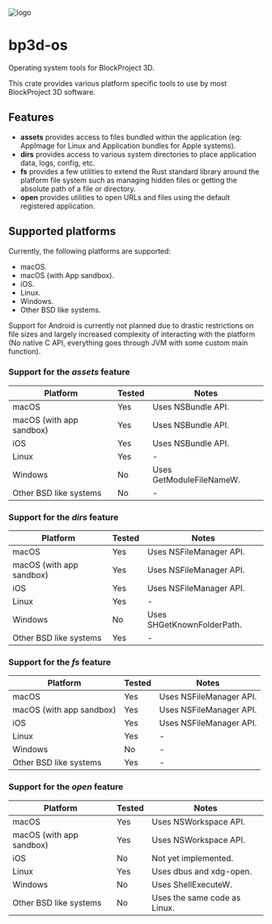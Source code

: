 ![logo](https://assets.gitlab-static.net/uploads/-/system/group/avatar/10553166/logo_white.ico?width=64)

# bp3d-os

Operating system tools for BlockProject 3D.

This crate provides various platform specific tools to use by most BlockProject 3D software.

## Features

- **assets** provides access to files bundled within the application (eg: AppImage for Linux and Application bundles 
  for Apple systems).
- **dirs** provides access to various system directories to place application data, logs, config, etc.
- **fs** provides a few utilities to extend the Rust standard library around the platform file system such as managing
  hidden files or getting the absolute path of a file or directory.
- **open** provides utilities to open URLs and files using the default registered application.

## Supported platforms

Currently, the following platforms are supported:
- macOS.
- macOS (with App sandbox).
- iOS.
- Linux.
- Windows.
- Other BSD like systems.

Support for Android is currently not planned due to drastic restrictions on file sizes and largely increased complexity
of interacting with the platform (No native C API, everything goes through JVM with some custom main function).

### Support for the *assets* feature

| Platform                 | Tested | Notes                    |
|--------------------------|--------|--------------------------|
| macOS                    | Yes    | Uses NSBundle API.       |
| macOS (with app sandbox) | Yes    | Uses NSBundle API.       |
| iOS                      | Yes    | Uses NSBundle API.       |
| Linux                    | Yes    | -                        |
| Windows                  | No     | Uses GetModuleFileNameW. |
| Other BSD like systems   | No     | -                        |

### Support for the *dirs* feature

| Platform                 | Tested | Notes                      |
|--------------------------|--------|----------------------------|
| macOS                    | Yes    | Uses NSFileManager API.    |
| macOS (with app sandbox) | Yes    | Uses NSFileManager API.    |
| iOS                      | Yes    | Uses NSFileManager API.    |
| Linux                    | Yes    | -                          |
| Windows                  | No     | Uses SHGetKnownFolderPath. |
| Other BSD like systems   | Yes    | -                          |

### Support for the *fs* feature

| Platform                 | Tested | Notes                   |
|--------------------------|--------|-------------------------|
| macOS                    | Yes    | Uses NSFileManager API. |
| macOS (with app sandbox) | Yes    | Uses NSFileManager API. |
| iOS                      | Yes    | Uses NSFileManager API. |
| Linux                    | Yes    | -                       |
| Windows                  | No     | -                       |
| Other BSD like systems   | Yes    | -                       |

### Support for the *open* feature

| Platform                 | Tested | Notes                        |
|--------------------------|--------|------------------------------|
| macOS                    | Yes    | Uses NSWorkspace API.        |
| macOS (with app sandbox) | Yes    | Uses NSWorkspace API.        |
| iOS                      | No     | Not yet implemented.         |
| Linux                    | Yes    | Uses dbus and xdg-open.      |
| Windows                  | No     | Uses ShellExecuteW.          |
| Other BSD like systems   | No     | Uses the same code as Linux. |
